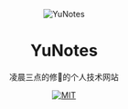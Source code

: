 <p align="center">
<img  alt="YuNotes" src="https://moyu-moyuing.github.io/YuNotes/img/imge.svg"/>
</p>

<h1 align="center">
YuNotes
</h1>

<p align="center">
凌晨三点的修🐶的个人技术网站
</p>
<p align="center">
<a href="https://github.com/Moyu-moyuing/YuNotes" target="__blank">
<img alt="MIT" src="https://img.shields.io/github/license/Moyu-moyuing/YuNotes"></a>
</p>